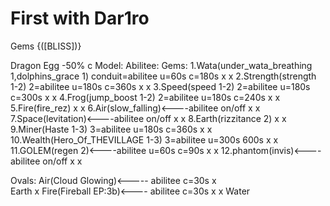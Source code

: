 # First with Dar1ro

Gems {([BLISS])}

Dragon Egg -50% c
                                                                            Model:           Abilitee:
Gems:
1.Wata(under_wata_breathing 1,dolphins_grace 1) conduit=abilitee u=60s c=180s  x                 x
2.Strength(strength 1-2) 2=abilitee u=180s c=360s                              x                 x 
3.Speed(speed 1-2) 2=abilitee u=180s c=300s                                    x                 x
4.Frog(jump_boost 1-2) 2=abilitee u=180s c=240s                                x                 x
5.Fire(fire_rez)                                                               x                 x
6.Air(slow_falling)<----abilitee on/off                                        x                 x
7.Space(levitation)<----abilitee on/off                                        x                 x
8.Earth(rizzitance 2)                                                          x                 x
9.Miner(Haste 1-3) 3=abilitee u=180s c=360s                                    x                 x
10.Wealth(Hero_Of_THEVILLAGE 1-3) 3=abilitee u=300s 600s                       x                 x
11.GOLEM(regen 2)<----abilitee u=60s c=90s                                     x                 x
12.phantom(invis)<----abilitee on/off                                          x                 x

Ovals:
Air(Cloud Glowing)<----- abilitee c=30s                                        x                  
Earth                                                                          x
Fire(Fireball EP:3b)<---- abilitee c=30s                                       x                 x
Water
